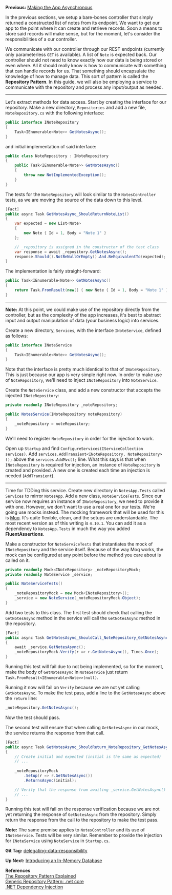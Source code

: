 **Previous:** [Making the App Asynchronous](../Making-the-App-Asynchronous)

In the previous sections, we setup a bare-bones controller that simply returned a constructed list of notes from its endpoint. We want to get our app to the point where it can create and retrieve records. Soon a means to store said records will make sense, but for the moment, let's consider the responsibilities of a our controller.

We communicate with our controller through our REST endpoints (currently only parameterless `GET` is available). A list of `Note` is expected back. Our controller should not need to know exactly how our data is being stored or even where. All it should really know is how to communicate with something that can handle records for us. That something should encapsulate the knowledge of how to manage data. This sort of pattern is called the **Repository Pattern**. In this guide, we will also be employing a service to communicate with the repository and process any input/output as needed.

***

Let's extract methods for data access. Start by creating the interface for our repository. Make a new directory, `Repositories` and add a new file, `NoteRepository.cs` with the following interface:
```c#
public interface INoteRepository
{
    Task<IEnumerable<Note>> GetNotesAsync();
}
```
and initial implementation of said interface:
```c#
public class NoteRepository : INoteRepository
{
    public Task<IEnumerable<Note>> GetNotesAsync()
    {
        throw new NotImplementedException();
    }
}
```

The tests for the `NoteRepository` will look similar to the `NotesController` tests, as we are moving the source of the data down to this level.
```c#
[Fact]
public async Task GetNotesAsync_ShouldReturnNoteList()
{
    var expected = new List<Note>
    {
        new Note { Id = 1, Body = "Note 1" }
    };

    // _repository is assigned in the constructor of the test class
    var response = await _repository.GetNotesAsync();
    response.Should().NotBeNullOrEmpty().And.BeEquivalentTo(expected);
}
```

The implementation is fairly straight-forward:
```c#
public Task<IEnumerable<Note>> GetNotesAsync()
{
    return Task.FromResult(new[] { new Note { Id = 1, Body = "Note 1" } }.AsEnumerable());
}
```

***

**Note:** At this point, we could make use of the repository directly from the controller, but as the complexity of the app increases, it's best to abstract input and output manipulation of data (your business logic) into services. 

Create a new directory, `Services`, with the interface `INoteService`, defined as follows:
```c#
public interface INoteService
{
    Task<IEnumerable<Note>> GetNotesAsync();
}
```

Note that the interface is pretty much identical to that of `INoteRepository`. This is just because our app is very simple right now. In order to make use of `NoteRepository`, we'll need to inject `INoteRepository` into `NoteService`.

Create the `NoteService` class, and add a new constructor that accepts the injected `INoteRepository`:
```c#
private readonly INoteRepository _noteRepository;

public NotesService(INoteRepository noteRepository)
{
    _noteRepository = noteRepository;
}
```
We'll need to register `NoteRepository` in order for the injection to work.

Open up `Startup` and find `ConfigureServices(IServiceCollection services)`. Add `services.AddTransient<INoteRepository, NoteRepository>();` above the `services.AddMvc();` line. What this says is that when `INoteRepository` is required for injection, an instance of `NoteRepository` is created and provided. A new one is created each time an injection is needed (`AddTransient`).

***

Time for TDDing this service. Create new directory in `NotesApp.Tests` called `Services` to mirror `NotesApp`. Add a new class, `NoteServiceTests`. Since our service now requires an instance of `INoteRepository`, we need to provide it with one. However, we don't want to use a real one for our tests. We're going use mocks instead. The mocking framework that will be used for this is [Moq](https://github.com/moq/moq4). It's quite flexible, clean, and the setups are understandable. The most recent version as of this writing is `4.10.1`. You can add it as a dependency to `NotesApp.Tests` in much the way you added **FluentAssertions**.

Make a constructor for `NoteServiceTests` that instantiates the mock of `INoteRepository` and the service itself. Because of the way Moq works, the mock can be configured at any point before the method you care about is called on it.
```c#
private readonly Mock<INoteRepository> _noteRepositoryMock;
private readonly NoteService _service;

public NoteServiceTests()
{
    _noteRepositoryMock = new Mock<INoteRepository>();
    _service = new NoteService(_noteRepositoryMock.Object);
}
```

Add two tests to this class. The first test should check that calling the `GetNotesAsync` method in the service will call the `GetNotesAsync` method in the repository.
```c#
[Fact]
public async Task GetNotesAsync_ShouldCall_NoteRepository_GetNotesAsync()
{
    await _service.GetNotesAsync();
    _noteRepositoryMock.Verify(r => r.GetNotesAsync(), Times.Once);
}
```
Running this test will fail due to not being implemented, so for the moment, make the body of `GetNotesAsync` in `NoteService` just return `Task.FromResult<IEnumerable<Note>>(null)`.
 
Running it now will fail on `Verify` because we are not yet calling `GetNotesAsync`. To make the test pass, add a line to the `GetNotesAsync` above the `return` line:
```c#
_noteRepository.GetNotesAsync();
```

Now the test should pass.

The second test will ensure that when calling `GetNotesAsync` in our mock, the service returns the response from that call.
```c#
[Fact]
public async Task GetNotesAsync_ShouldReturn_NoteRepository_GetNotesAsync()
{
    // Create initial and expected (initial is the same as expected)
    // ...
    
    _noteRepositoryMock
        .Setup(r => r.GetNotesAsync())
        .ReturnsAsync(initial);

    // Verify that the response from awaiting _service.GetNotesAsync() is correct.
    // ...
}
```
Running this test will fail on the response verification because we are not yet returning the response of `GetNotesAsync` from the repository. Simply return the response from the call to the repository to make the test pass.

**Note:** The same premise applies to `NotesController` and its use of `INoteService`. Tests will be very similar. Remember to provide the injection for `INoteService` using `NoteService` in `Startup.cs`.

**Git Tag:** [delegating-data-responsibility](https://github.com/xtreme-steve-elliott/NotesApp/tree/delegating-data-responsibility)

**Up Next:** [Introducing an In-Memory Database](../Introducing-an-In-Memory-Database)

**References**  
[The Repository Pattern Explained](http://blog.sapiensworks.com/post/2014/06/02/The-Repository-Pattern-For-Dummies.aspx)  
[Generic Repository Pattern: .net core](https://garywoodfine.com/generic-repository-pattern-net-core/)  
[.NET Dependency Injection](https://docs.microsoft.com/en-us/aspnet/core/fundamentals/dependency-injection)
